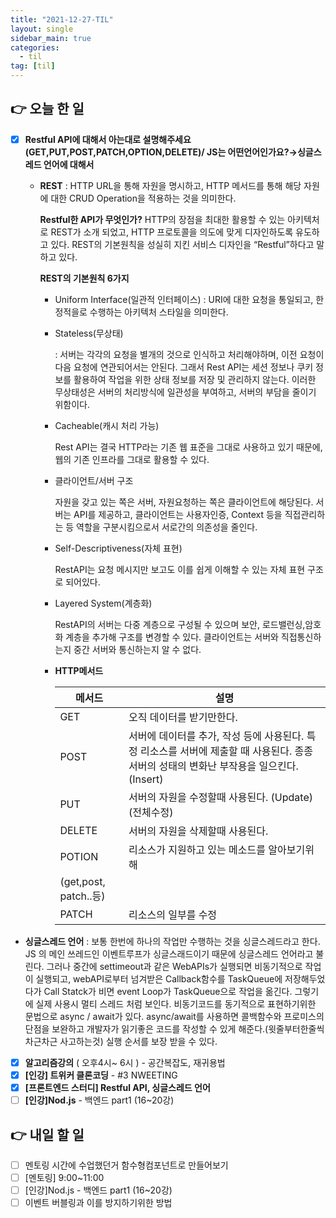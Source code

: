```yaml
---
title: "2021-12-27-TIL"
layout: single
sidebar_main: true
categories: 
  - til
tag: [til]
---
```


## 👉 오늘 한 일

- [x]  **Restful API에 대해서 아는대로 설명해주세요(GET,PUT,POST,PATCH,OPTION,DELETE)/ JS는 어떤언어인가요?→싱글스레드 언어에 대해서**
    - **REST** : HTTP URL을 통해 자원을 명시하고, HTTP 메서드를 통해 해당 자원에 대한 CRUD Operation을 적용하는 것을 의미한다.
        
        **Restful한 API가 무엇인가?**
        HTTP의 장점을 최대한 활용할 수 있는 아키텍처로 REST가 소개 되었고, 
        HTTP 프로토콜을 의도에 맞게 디자인하도록 유도하고 있다.
        REST의 기본원칙을 성실히 지킨 서비스 디자인을 “Restful”하다고 말하고 있다.
        
        **REST의 기본원칙 6가지**
        
        - Uniform Interface(일관적 인터페이스) 
        : URI에 대한 요청을 통일되고, 한정적을로 수행하는 아키텍처 스타일을 의미한다.
        - Stateless(무상태)
            
            : 서버는 각각의 요청을 별개의 것으로 인식하고 처리해야하며, 이전 요청이 다음 요청에 연관되어서는 안된다. 그래서 Rest API는 세션 정보나 쿠키 정보를 활용하여 작업을 위한 상태 정보를 저장 및 관리하지 않는다. 
            이러한 무상태성은 서버의 처리방식에 일관성을 부여하고, 서버의 부담을 줄이기 위함이다.
            
        - Cacheable(캐시 처리 가능)
            
            Rest API는 결국 HTTP라는 기존 웹 표준을 그대로 사용하고 있기 때문에, 웹의 기존 인프라를 그대로 활용할 수 있다.
            
        - 클라이언트/서버 구조
            
            자원을 갖고 있는 쪽은 서버, 자원요청하는 쪽은 클라이언트에 해당된다.
            서버는 API를 제공하고, 클라이언트는 사용자인증, Context 등을  직접관리하는 등 역할을 구분시킴으로서 서로간의 의존성을 줄인다.
            
        - Self-Descriptiveness(자체 표현)
            
            RestAPI는 요청 메시지만 보고도 이를 쉽게 이해할 수 있는 자체 표현 구조로 되어있다.
            
        - Layered System(계층화)
            
            RestAPI의 서버는 다중 계층으로 구성될 수 있으며 보안, 로드밸런싱,암호화 계층을 추가해 구조를 변경할 수 있다. 클라이언트는 서버와 직접통신하는지 중간 서버와 통신하는지 알 수 없다.
            
        
        - **HTTP메서드**

          | 메서드 | 설명 |
          | --- | --- |
          | GET | 오직 데이터를 받기만한다. |
          | POST | 서버에 데이터를 추가, 작성 등에 사용된다. 특정 리소스를 서버에 제출할 때 사용된다. 종종 서버의 성태의 변화난 부작용을 일으킨다.(Insert) |
          | PUT | 서버의 자원을 수정할때 사용된다. (Update) (전체수정) |
          | DELETE | 서버의 자원을 삭제할때 사용된다. |
          | POTION | 리소스가 지원하고 있는 메소드를 알아보기위해
          (get,post, patch..등) |
          | PATCH | 리소스의 일부를 수정 |

  - **싱글스레드 언어** : 보통 한번에 하나의 작업만 수행하는 것을 싱글스레드라고 한다. 
  JS 의 메인 쓰레드인 이벤트루프가 싱글스래드이기 때문에 싱글스레드 언어라고 불린다.
  그러나 중간에 settimeout과 같은 WebAPIs가 실행되면 비동기적으로 작업이 실행되고, webAPI로부터 넘겨받은 Callback함수를 TaskQueue에 저장해두었다가  Call Statck가 비면 event Loop가 TaskQueue으로 작업을 옮긴다. 그렇기에 실제 사용시 멀티 스레드 처럼 보인다.
  비동기코드를 동기적으로 표현하기위한 문법으로 async / await가 있다.
  async/await를 사용하면 콜백함수와 프로미스의 단점을 보완하고 개발자가 읽기좋은 코드를 작성할 수 있게 해준다.(윗줄부터한줄씩 차근차근 사고하는것)
  실행 순서를 보장 받을 수 있다.
        
- [x]  **알고리즘강의** ( 오후4시~ 6시 ) - 공간복잡도, 재귀용법
- [x]  **[인강] 트위커 클론코딩** - #3 NWEETING
- [x]  **[프론트엔드 스터디] Restful API, 싱글스레드 언어**
- [ ]  **[인강]Nod.js** - 백엔드 part1 (16~20강)

## 👉 내일 할 일

- [ ]  멘토링 시간에 수업했던거 함수형컴포넌트로 만들어보기
- [ ]  [멘토링] 9:00~11:00
- [ ]  [인강]Nod.js - 백엔드 part1 (16~20강)
- [ ]  이벤트 버블링과 이를 방지하기위한 방법

<br /><br /><br /><br />
